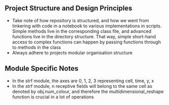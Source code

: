 ## Project Structure and Design Principles

- Take note of how repository is structured, and how we went from tinkering with code in a notebook to various implementations in scripts. Simple methods live in the corresponding class file, and advanced functions live in the directory structure. That way, simple short-hand access to complex functions can happen by passing functions through to methods in the class
- Always adhere to projects modular organisation structure

## Module Specific Notes

- In the strf module, the axes are 0, 1, 2, 3 representing cell, time, y, x
- In the strf module, n receptive fields will belong to the same cell as denoted by obj.num_colour, and therefore the multidimensional_reshape function is crucial in a lot of operations
